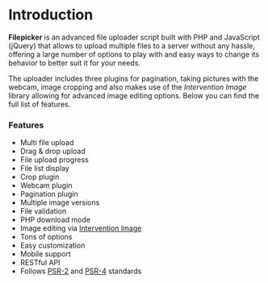 # Introduction

__Filepicker__ is an advanced file uploader script built with PHP and JavaScript (jQuery) that allows to upload multiple files to a server without any hassle, offering a large number of options to play with and easy ways to change its behavior to better suit it for your needs.

The uploader includes three plugins for pagination, taking pictures with the webcam, image cropping and also makes use of the _Intervention Image_ library allowing for advanced image editing options. Below you can find the full list of features.

### Features

- Multi file upload
- Drag & drop upload
- File upload progress
- File list display
- Crop plugin
- Webcam plugin
- Pagination plugin
- Multiple image versions
- File validation
- PHP download mode
- Image editing via [Intervention Image](http://image.intervention.io/)
- Tons of options
- Easy customization
- Mobile support
- RESTful API
- Follows [PSR-2](http://www.php-fig.org/psr/psr-2/) and [PSR-4](http://www.php-fig.org/psr/psr-4/) standards
